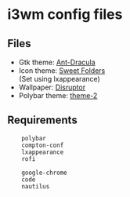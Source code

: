 # i3wm config files

## Files

* Gtk theme: [Ant-Dracula](https://github.com/EliverLara/Ant)
* Icon theme: [Sweet Folders](https://github.com/EliverLara/Sweet-folders)<br>
(Set using lxappearance)
* Wallpaper: [Disruptor](http://mdd.hirshon.net/)
* Polybar theme: [theme-2](https://github.com/adi1090x/polybar-themes)

## Requirements
```
    polybar
    compton-conf
    lxappearance 
    rofi

    google-chrome
    code
    nautilus